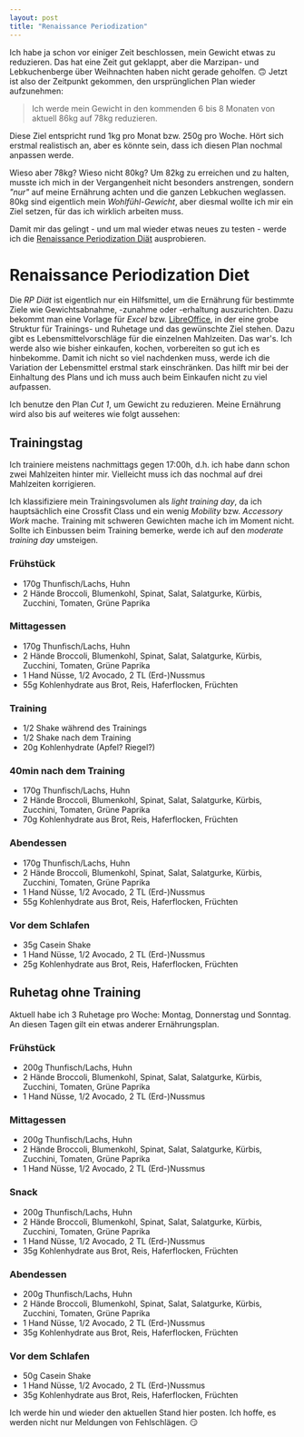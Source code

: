 ```yaml
---
layout: post
title: "Renaissance Periodization"
---
```

Ich habe ja schon vor einiger Zeit beschlossen, mein Gewicht etwas zu reduzieren. Das hat eine Zeit gut geklappt, aber die Marzipan- und Lebkuchenberge über Weihnachten haben nicht gerade geholfen. 🙃 Jetzt ist also der Zeitpunkt gekommen, den ursprünglichen Plan wieder aufzunehmen:

> Ich werde mein Gewicht in den kommenden 6 bis 8 Monaten
> von aktuell 86kg auf 78kg reduzieren.

Diese Ziel entspricht rund 1kg pro Monat bzw. 250g pro Woche. Hört sich erstmal realistisch an, aber es könnte sein, dass ich diesen Plan nochmal anpassen werde.

Wieso aber 78kg? Wieso nicht 80kg? Um 82kg zu erreichen und zu halten, musste ich mich in der Vergangenheit nicht besonders anstrengen, sondern *"nur"* auf meine Ernährung achten und die ganzen Lebkuchen weglassen. 80kg sind eigentlich mein *Wohlfühl-Gewicht*, aber diesmal wollte ich mir ein Ziel setzen, für das ich wirklich arbeiten muss.

Damit mir das gelingt - und um mal wieder etwas neues zu testen - werde ich die [Renaissance Periodization Diät][0] ausprobieren.

# Renaissance Periodization Diet

Die *RP Diät* ist eigentlich nur ein Hilfsmittel, um die Ernährung für bestimmte Ziele wie Gewichtsabnahme, -zunahme oder -erhaltung auszurichten. Dazu bekommt man eine Vorlage für *Excel* bzw. [LibreOffice][2], in der eine grobe Struktur für Trainings- und Ruhetage und das gewünschte Ziel stehen. Dazu gibt es Lebensmittelvorschläge für die einzelnen Mahlzeiten. Das war's. Ich werde also wie bisher einkaufen, kochen, vorbereiten so gut ich es hinbekomme. Damit ich nicht so viel nachdenken muss, werde ich die Variation der Lebensmittel erstmal stark einschränken. Das hilft mir bei der Einhaltung des Plans und ich muss auch beim Einkaufen nicht zu viel aufpassen.

Ich benutze den Plan *Cut 1*, um Gewicht zu reduzieren. Meine Ernährung wird also bis auf weiteres wie folgt aussehen:

## Trainingstag

Ich trainiere meistens nachmittags gegen 17:00h, d.h. ich habe dann schon zwei Mahlzeiten hinter mir. Vielleicht muss ich das nochmal auf drei Mahlzeiten korrigieren.

Ich klassifiziere mein Trainingsvolumen als *light training day*, da ich hauptsächlich eine Crossfit Class und ein wenig *Mobility* bzw. *Accessory Work* mache. Training mit schweren Gewichten mache ich im Moment nicht. Sollte ich Einbussen beim Training bemerke, werde ich auf den *moderate training day* umsteigen.

### Frühstück

* 170g Thunfisch/Lachs, Huhn
* 2 Hände Broccoli, Blumenkohl, Spinat, Salat, Salatgurke, Kürbis, Zucchini, Tomaten, Grüne Paprika

### Mittagessen

* 170g Thunfisch/Lachs, Huhn
* 2 Hände Broccoli, Blumenkohl, Spinat, Salat, Salatgurke, Kürbis, Zucchini, Tomaten, Grüne Paprika
* 1 Hand Nüsse, 1/2 Avocado, 2 TL (Erd-)Nussmus
* 55g Kohlenhydrate aus Brot, Reis, Haferflocken, Früchten

### Training

* 1/2 Shake während des Trainings
* 1/2 Shake nach dem Training
* 20g Kohlenhydrate (Apfel? Riegel?)

### 40min nach dem Training

* 170g Thunfisch/Lachs, Huhn
* 2 Hände Broccoli, Blumenkohl, Spinat, Salat, Salatgurke, Kürbis, Zucchini, Tomaten, Grüne Paprika
* 70g Kohlenhydrate aus Brot, Reis, Haferflocken, Früchten

### Abendessen

* 170g Thunfisch/Lachs, Huhn
* 2 Hände Broccoli, Blumenkohl, Spinat, Salat, Salatgurke, Kürbis, Zucchini, Tomaten, Grüne Paprika
* 1 Hand Nüsse, 1/2 Avocado, 2 TL (Erd-)Nussmus
* 55g Kohlenhydrate aus Brot, Reis, Haferflocken, Früchten

### Vor dem Schlafen

* 35g Casein Shake
* 1 Hand Nüsse, 1/2 Avocado, 2 TL (Erd-)Nussmus
* 25g Kohlenhydrate aus Brot, Reis, Haferflocken, Früchten

## Ruhetag ohne Training

Aktuell habe ich 3 Ruhetage pro Woche: Montag, Donnerstag und Sonntag. An diesen Tagen gilt ein etwas anderer Ernährungsplan.

### Frühstück

* 200g Thunfisch/Lachs, Huhn
* 2 Hände Broccoli, Blumenkohl, Spinat, Salat, Salatgurke, Kürbis, Zucchini, Tomaten, Grüne Paprika
* 1 Hand Nüsse, 1/2 Avocado, 2 TL (Erd-)Nussmus

### Mittagessen

* 200g Thunfisch/Lachs, Huhn
* 2 Hände Broccoli, Blumenkohl, Spinat, Salat, Salatgurke, Kürbis, Zucchini, Tomaten, Grüne Paprika
* 1 Hand Nüsse, 1/2 Avocado, 2 TL (Erd-)Nussmus

### Snack

* 200g Thunfisch/Lachs, Huhn
* 2 Hände Broccoli, Blumenkohl, Spinat, Salat, Salatgurke, Kürbis, Zucchini, Tomaten, Grüne Paprika
* 1 Hand Nüsse, 1/2 Avocado, 2 TL (Erd-)Nussmus
* 35g Kohlenhydrate aus Brot, Reis, Haferflocken, Früchten

### Abendessen

* 200g Thunfisch/Lachs, Huhn
* 2 Hände Broccoli, Blumenkohl, Spinat, Salat, Salatgurke, Kürbis, Zucchini, Tomaten, Grüne Paprika
* 1 Hand Nüsse, 1/2 Avocado, 2 TL (Erd-)Nussmus
* 35g Kohlenhydrate aus Brot, Reis, Haferflocken, Früchten

### Vor dem Schlafen

* 50g Casein Shake
* 1 Hand Nüsse, 1/2 Avocado, 2 TL (Erd-)Nussmus
* 35g Kohlenhydrate aus Brot, Reis, Haferflocken, Früchten

Ich werde hin und wieder den aktuellen Stand hier posten. Ich hoffe, es werden nicht nur Meldungen von Fehlschlägen. 😏

[0]: https://renaissanceperiodization.com/
[2]: https://www.libreoffice.org/
